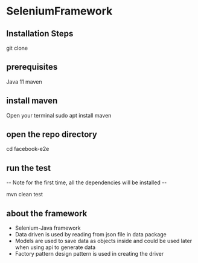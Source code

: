 # SeleniumFramework
## Installation Steps 

git clone <repo>

## prerequisites
Java 11
maven

## install maven
Open your terminal
sudo apt install maven

## open the repo directory
cd facebook-e2e

## run the test
-- Note for the first time, all the dependencies will be installed --

mvn clean test

## about the framework
- Selenium-Java framework 
- Data driven is used by reading from json file in data package
- Models are used to save data as objects inside and could be used later when using api to generate data
- Factory pattern design pattern is used in creating the driver


